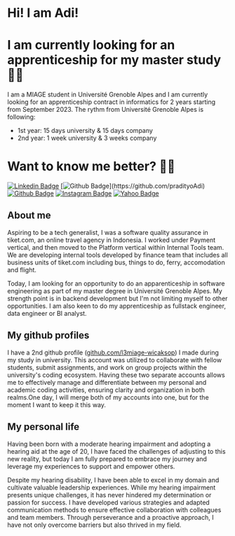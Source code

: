 # Hi! I am Adi! 

# I am currently looking for an apprenticeship for my master study 🧑‍💻
 I am a MIAGE student in Université Grenoble Alpes and I am currently looking for an apprenticeship contract in informatics for 2 years starting from September 2023. The rythm from Université Grenoble Alpes is following:
- 1st year: 15 days university & 15 days company
- 2nd year: 1 week university & 3 weeks company
  


# Want to know me better? 🤗📱

[![Linkedin Badge](https://img.shields.io/badge/-pradityoadi-blue?style=flat&logo=Linkedin&logoColor=white&link=https://www.linkedin.com/in/pradityoadi/)](https://www.linkedin.com/in/pradityoadi/)
[![Github Badge](https://img.shields.io/badge/-pradityoadi-47CCCC?style=flat&logo=Github&logoColor=white&link=[github.com/pradityoadi](https://github.com/pradityoAdi))](https://github.com/pradityoAdi)
[![Github Badge](https://img.shields.io/badge/-l3miage--wicaksop-47CCCC?style=flat&logo=Github&logoColor=white&link=https://github.com/l3miage-wicaksop)](https://github.com/l3miage-wicaksop)
[![Instagram Badge](https://img.shields.io/badge/-@pradityoadi-purple?style=flat&logo=instagram&logoColor=white&link=https://instagram.com/pradityoadi/)](https://instagram.com/pradityoadi)
[![Yahoo Badge](https://img.shields.io/badge/-pradityo.wicaksono-c14438?style=flat&logo=Yahoo&logoColor=white&link=mailto:pradityo.wicaksono@yahoo.com)](mailto:pradityo.wicaksono@yahoo.com)

## About me
Aspiring to be a tech generalist, I was a software quality assurance in tiket.com, an online travel agency in Indonesia. I worked under Payment vertical, and then moved to the Platform vertical within Internal Tools team. We are developing internal tools developed by finance team that includes all business units of tiket.com including bus, things to do, ferry, accomodation and flight.

Today, I am looking for an opportunity to do an apparenticeship in software engineering as part of my master degree in Université Grenoble Alpes. My strength point is in backend development but I'm not limiting myself to other opportunities. I am also keen to do my apprenticeship as fullstack engineer, data engineer or BI analyst.

## My github profiles
I have a 2nd github profile ([github.com/l3miage-wicaksop](https://github.com/l3miage-wicaksop)) I made during my study in university. This account was utilized to collaborate with fellow students, submit assignments, and work on group projects within the university's coding ecosystem. Having these two separate accounts allows me to effectively manage and differentiate between my personal and academic coding activities, ensuring clarity and organization in both realms.One day, I will merge both of my accounts into one, but for the moment I want to keep it this way.

## My personal life
Having been born with a moderate hearing impairment and adopting a hearing aid at the age of 20, I have faced the challenges of adjusting to this new reality, but today I am fully prepared to embrace my journey and leverage my experiences to support and empower others.

Despite my hearing disability, I have been able to excel in my domain and cultivate valuable leadership experiences. While my hearing impairment presents unique challenges, it has never hindered my determination or passion for success. I have developed various strategies and adapted communication methods to ensure effective collaboration with colleagues and team members. Through perseverance and a proactive approach, I have not only overcome barriers but also thrived in my field. 


